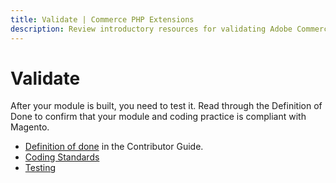 ```yaml
---
title: Validate | Commerce PHP Extensions
description: Review introductory resources for validating Adobe Commerce and Magento Open Source components.
---
```


# Validate

After your module is built, you need to test it. Read through the Definition of Done to confirm that your module and coding practice is compliant with Magento.

*  [Definition of done](https://developer.adobe.com/commerce/contributor/guides/code-contributions/definition-of-done/) in the Contributor Guide.
*  [Coding Standards](../../coding-standards/index.md)
*  [Testing](../validate/test-component.md)
